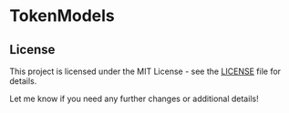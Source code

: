 # TokenModels

## License

This project is licensed under the MIT License - see the [LICENSE](LICENSE) file for details.

Let me know if you need any further changes or additional details!